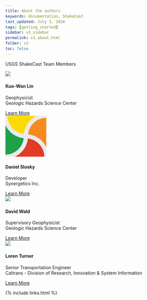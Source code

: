 ```yaml
---
title: About the authors
keywords: documentation, ShakeCast
last_updated: July 3, 2016
tags: [getting_started]
sidebar: v3_sidebar
permalink: v3_about.html
folder: v3
toc: false
---
```


<div class="row">
         <div class="col-md-12">
             <p class="h3 page-header">USGS ShakeCast Team Members</p>
         </div>
         <div class="col-md-3 col-sm-6">
             <div class="panel panel-default text-center">
                 <div class="panel-heading">
                     <span class="">
                           <img src="https://avatars1.githubusercontent.com/u/4512662?v=3&s=128" class="img-circle">
                     </span>
                 </div>
                 <div class="panel-body">
                     <h4>Kuo-Wan Lin</h4>
                     <p>Geophysicist<br>Geologic Hazards Science Center</p>
                     <a href="https://github.com/klin-usgs/" class="btn btn-primary">Learn More</a>
                 </div>
             </div>
         </div>
         <div class="col-md-3 col-sm-6">
             <div class="panel panel-default text-center">
                 <div class="panel-heading">
                     <span class="">
                           <img src="images/sc_logo.png" class="img-circle">
                     </span>
                 </div>
                 <div class="panel-body">
                     <h4>Daniel Slosky</h4>
                     <p>Developer<br>Synergetics Inc.</p>
                     <a href="https://github.com/dslosky" class="btn btn-primary">Learn More</a>
                 </div>
             </div>
         </div>
         <div class="col-md-3 col-sm-6">
             <div class="panel panel-default text-center">
                 <div class="panel-heading">
                     <span class="">
                           <img src="https://avatars2.githubusercontent.com/u/15760853?v=3&s=128" class="img-circle">
                     </span>
                 </div>
                 <div class="panel-body">
                     <h4>David Wald</h4>
                     <p>Supervisory Geophysicist<br>Geologic Hazards Science Center</p>
                     <a href="https://profile.usgs.gov/wald" class="btn btn-primary">Learn More</a>
                 </div>
             </div>
         </div>
         <div class="col-md-3 col-sm-6">
             <div class="panel panel-default text-center">
                 <div class="panel-heading">
                     <span class="">
                           <img src="https://avatars1.githubusercontent.com/u/20545262?v=3&s=128" class="img-circle">
                     </span>
                 </div>
                 <div class="panel-body">
                     <h4>Loren Turner</h4>
                     <p>Senior Transportation Engineer<br>Caltrans - Division of Research,  Innovation & System Information</p>
                     <a href="https://github.com/LTurner-CT" class="btn btn-primary">Learn More</a>
                 </div>
             </div>
         </div>
 </div>



{% include links.html %}

